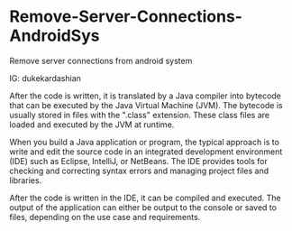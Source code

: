 # Remove-Server-Connections-AndroidSys
Remove server connections from android system

IG: dukekardashian

After the code is written, it is translated by a Java compiler into bytecode that can be executed by the Java Virtual Machine (JVM). The bytecode is usually stored in files with the ".class" extension. These class files are loaded and executed by the JVM at runtime.

When you build a Java application or program, the typical approach is to write and edit the source code in an integrated development environment (IDE) such as Eclipse, IntelliJ, or NetBeans. The IDE provides tools for checking and correcting syntax errors and managing project files and libraries.

After the code is written in the IDE, it can be compiled and executed. The output of the application can either be output to the console or saved to files, depending on the use case and requirements.
